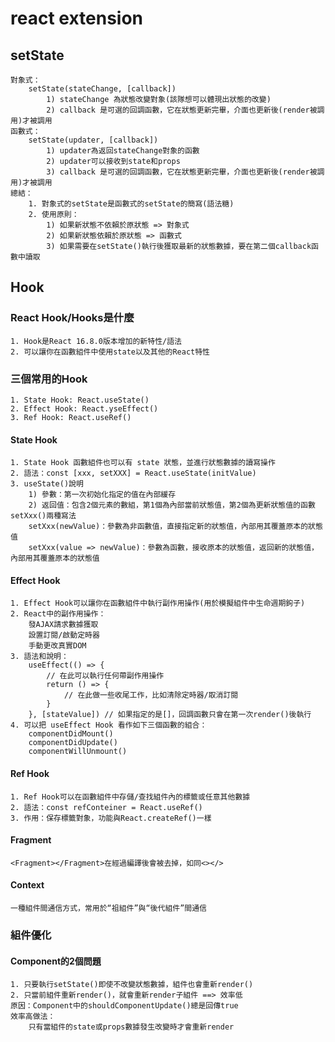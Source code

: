 # react extension

## setState

    對象式：
        setState(stateChange, [callback])
            1) stateChange 為狀態改變對象(該隊想可以體現出狀態的改變)
            2) callback 是可選的回調函數，它在狀態更新完畢，介面也更新後(render被調用)才被調用
    函數式：
        setState(updater, [callback])
            1) updater為返回stateChange對象的函數
            2) updater可以接收到state和props
            3) callback 是可選的回調函數，它在狀態更新完畢，介面也更新後(render被調用)才被調用
    總結：
        1. 對象式的setState是函數式的setState的簡寫(語法糖)
        2. 使用原則：
            1) 如果新狀態不依賴於原狀態 => 對象式
            2) 如果新狀態依賴於原狀態 => 函數式
            3) 如果需要在setState()執行後獲取最新的狀態數據，要在第二個callback函數中讀取

## Hook

### React Hook/Hooks是什麼

    1. Hook是React 16.8.0版本增加的新特性/語法
    2. 可以讓你在函數組件中使用state以及其他的React特性

### 三個常用的Hook

    1. State Hook: React.useState()
    2. Effect Hook: React.yseEffect()
    3. Ref Hook: React.useRef()

#### State Hook

    1. State Hook 函數組件也可以有 state 狀態，並進行狀態數據的讀寫操作
    2. 語法：const [xxx, setXXX] = React.useState(initValue)
    3. useState()說明
        1) 參數：第一次初始化指定的值在內部緩存
        2) 返回值：包含2個元素的數組，第1個為內部當前狀態值，第2個為更新狀態值的函數
    setXxx()兩種寫法
        setXxx(newValue)：參數為非函數值，直接指定新的狀態值，內部用其覆蓋原本的狀態值
        setXxx(value => newValue)：參數為函數，接收原本的狀態值，返回新的狀態值，內部用其覆蓋原本的狀態值

#### Effect Hook

    1. Effect Hook可以讓你在函數組件中執行副作用操作(用於模擬組件中生命週期鉤子)
    2. React中的副作用操作：
        發AJAX請求數據獲取
        設置訂閱/啟動定時器
        手動更改真實DOM
    3. 語法和說明：
        useEffect(() => {
            // 在此可以執行任何帶副作用操作
            return () => {
                // 在此做一些收尾工作，比如清除定時器/取消訂閱
            }
        }, [stateValue]) // 如果指定的是[]，回調函數只會在第一次render()後執行
    4. 可以把 useEffect Hook 看作如下三個函數的組合：
        componentDidMount()
        componentDidUpdate()
        componentWillUnmount()

#### Ref Hook

    1. Ref Hook可以在函數組件中存儲/查找組件內的標籤或任意其他數據
    2. 語法：const refConteiner = React.useRef()
    3. 作用：保存標籤對象，功能與React.createRef()一樣

#### Fragment

    <Fragment></Fragment>在經過編譯後會被去掉，如同<></>

#### Context

    一種組件間通信方式，常用於“祖組件”與“後代組件”間通信

### 組件優化

#### Component的2個問題

    1. 只要執行setState()即使不改變狀態數據，組件也會重新render()
    2. 只當前組件重新render()，就會重新render子組件 ==> 效率低
    原因：Component中的shouldComponentUpdate()總是回傳true
    效率高做法：
        只有當組件的state或props數據發生改變時才會重新render
